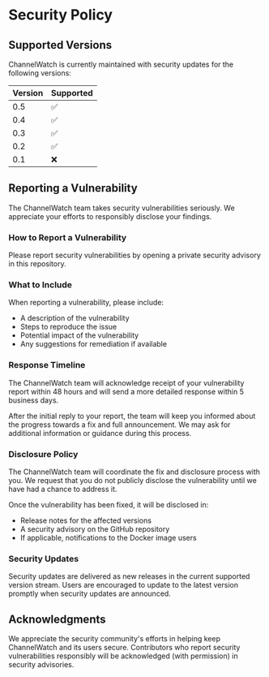 # Security Policy

## Supported Versions

ChannelWatch is currently maintained with security updates for the following versions:

| Version | Supported          |
| ------- | ------------------ |
| 0.5  | :white_check_mark: |
| 0.4  | :white_check_mark: |
| 0.3  | :white_check_mark: |
| 0.2   | :white_check_mark: |
| 0.1   | :x:                |

## Reporting a Vulnerability

The ChannelWatch team takes security vulnerabilities seriously. We appreciate your efforts to responsibly disclose your findings.

### How to Report a Vulnerability

Please report security vulnerabilities by opening a private security advisory in this repository. 

### What to Include

When reporting a vulnerability, please include:

- A description of the vulnerability
- Steps to reproduce the issue
- Potential impact of the vulnerability
- Any suggestions for remediation if available

### Response Timeline

The ChannelWatch team will acknowledge receipt of your vulnerability report within 48 hours and will send a more detailed response within 5 business days.

After the initial reply to your report, the team will keep you informed about the progress towards a fix and full announcement. We may ask for additional information or guidance during this process.

### Disclosure Policy

The ChannelWatch team will coordinate the fix and disclosure process with you. We request that you do not publicly disclose the vulnerability until we have had a chance to address it.

Once the vulnerability has been fixed, it will be disclosed in:

- Release notes for the affected versions
- A security advisory on the GitHub repository
- If applicable, notifications to the Docker image users

### Security Updates

Security updates are delivered as new releases in the current supported version stream. Users are encouraged to update to the latest version promptly when security updates are announced.

## Acknowledgments

We appreciate the security community's efforts in helping keep ChannelWatch and its users secure. Contributors who report security vulnerabilities responsibly will be acknowledged (with permission) in security advisories.
